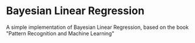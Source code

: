 # Bayesian Linear Regression

A simple implementation of Bayesian Linear Regression, based on the book "Pattern Recognition and Machine Learning"